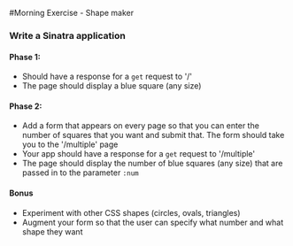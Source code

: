 #Morning Exercise - Shape maker

### Write a Sinatra application

#### Phase 1:
- Should have a response for a `get` request to '/'
- The page should display a blue square (any size)

#### Phase 2:
- Add a form that appears on every page so that you can enter the number of squares that you want and submit that. The form should take you to the '/multiple' page
- Your app should have a response for a `get` request to '/multiple'
- The page should display the number of blue squares (any size) that are passed in to the parameter `:num`

#### Bonus
- Experiment with other CSS shapes (circles, ovals, triangles)
- Augment your form so that the user can specify what number and what shape they want
